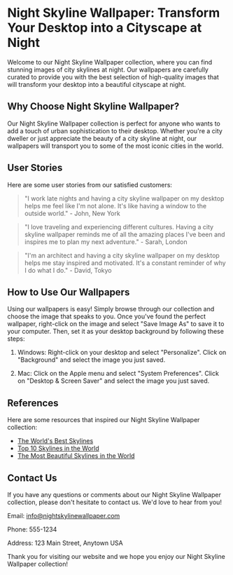 <!--
Write me content for website with wallpaper which alt text is:

"A city skyline at night"

The name/title of the page should not be 1:1 copy of the alt text but rather a real content of the website which is using this wallpaper.

- Use markdown format 
- Start with the heading
- The content should look like a real website 
- Include real sections like references, contact, user stories, etc. use things relevant to the page purpose.
- Feel free to use structure like headings, bullets, numbering, blockquotes, paragraphs, horizontal lines, etc.
- You can use formatting like bold or _italic_
- You can include UTF-8 emojis
- Links should be only #hash anchors (and you can refer to the document itself)
- Do not include images
-->

<!--font:"Montserrat"-->

# Night Skyline Wallpaper: Transform Your Desktop into a Cityscape at Night

Welcome to our Night Skyline Wallpaper collection, where you can find stunning images of city skylines at night. Our wallpapers are carefully curated to provide you with the best selection of high-quality images that will transform your desktop into a beautiful cityscape at night.

## Why Choose Night Skyline Wallpaper?

Our Night Skyline Wallpaper collection is perfect for anyone who wants to add a touch of urban sophistication to their desktop. Whether you're a city dweller or just appreciate the beauty of a city skyline at night, our wallpapers will transport you to some of the most iconic cities in the world.

## User Stories

Here are some user stories from our satisfied customers:

> "I work late nights and having a city skyline wallpaper on my desktop helps me feel like I'm not alone. It's like having a window to the outside world." - John, New York

> "I love traveling and experiencing different cultures. Having a city skyline wallpaper reminds me of all the amazing places I've been and inspires me to plan my next adventure." - Sarah, London

> "I'm an architect and having a city skyline wallpaper on my desktop helps me stay inspired and motivated. It's a constant reminder of why I do what I do." - David, Tokyo

## How to Use Our Wallpapers

Using our wallpapers is easy! Simply browse through our collection and choose the image that speaks to you. Once you've found the perfect wallpaper, right-click on the image and select "Save Image As" to save it to your computer. Then, set it as your desktop background by following these steps:

1. Windows: Right-click on your desktop and select "Personalize". Click on "Background" and select the image you just saved.

2. Mac: Click on the Apple menu and select "System Preferences". Click on "Desktop & Screen Saver" and select the image you just saved.

## References

Here are some resources that inspired our Night Skyline Wallpaper collection:

- [The World's Best Skylines](https://www.nationalgeographic.com/travel/lists/activities/best-city-skylines-world/)
- [Top 10 Skylines in the World](https://theculturetrip.com/north-america/usa/articles/top-10-skylines-in-the-world/)
- [The Most Beautiful Skylines in the World](https://www.architecturaldigest.com/gallery/most-beautiful-skylines-world)

## Contact Us

If you have any questions or comments about our Night Skyline Wallpaper collection, please don't hesitate to contact us. We'd love to hear from you!

Email: [info@nightskylinewallpaper.com](mailto:info@nightskylinewallpaper.com)

Phone: 555-1234

Address: 123 Main Street, Anytown USA

Thank you for visiting our website and we hope you enjoy our Night Skyline Wallpaper collection!
